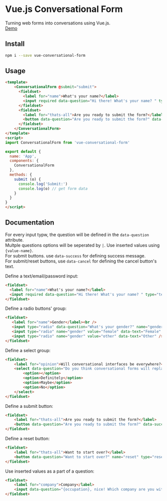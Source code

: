 # Vue.js Conversational Form
Turning web forms into conversations using Vue.js.  
[Demo](https://yossi787.github.io/vue-conversational-form/)

## Install
``` bash
npm i --save vue-conversational-form
```

## Usage
``` html
<template>
    <ConversationalForm @submit="submit">
      <fieldset>
        <label for="name">What's your name?</label>
        <input required data-question="Hi there! What's your name? " type="text" name="name" id="name">
      </fieldset>
      <fieldset>
        <label for="thats-all">Are you ready to submit the form?</label>
        <button data-question="Are you ready to submit the form?" data-success="Submited! Yay! 😄" name="submit" type="submit" data-cancel="Nope">Yup</button>
      </fieldset>
    </ConversationalForm>
</template>
<script>
import ConversationalForm from 'vue-conversational-form'

export default {
  name: 'App',
  components: {
    ConversationalForm
  },
  methods: {
    submit (o) {
      console.log('Submit:')
      console.log(o) // get form data
    }
  }
}
</script>
```

## Documentation
For every input typw, the question will be defined in the `data-question` attribute.  
Multple questions options will be seperated by `|`. Use inserted values using `{value-name}`.  
For submit buttons. use `data-success` for defining success message.  
For submit/reset buttons, use `data-cancel` for defining the cancel button's text.  
  
Define a text/email/password input:
``` html
<fieldset>
  <label for="name">What's your name?</label>
  <input required data-question="Hi there! What's your name? " type="text" name="name" id="name">
</fieldset>
```  
Define a radio buttons' group:
``` html
<fieldset>
   <label for="name">Gender</label><br />
   <input type="radio" data-question="What's your gender?" name="gender" value="male" data-text="Male" /> Male<br>
   <input type="radio" name="gender" value="female" data-text="Female" /> Female<br>
   <input type="radio" name="gender" value="other" data-text="Other" /> Other
</fieldset>
```
Define a select group:
``` html
<fieldset>
    <label for="opinion">Will conversational interfaces be everywhere?</label>
    <select data-question="Do you think conversational forms will replace web forms in the future?" name="opinion" id="opinion">
        <option></option>
        <option>Definitely</option>
        <option>Maybe</option>
        <option>No</option>
    </select>
</fieldset>
```
Define a submit button:
``` html
<fieldset>
    <label for="thats-all">Are you ready to submit the form?</label>
    <button data-question="Are you ready to submit the form?" data-success="Submited! Yay! 😄" name="submit" type="submit" data-cancel="Nope">Yup</button>
</fieldset>
```
Define a reset button:
``` html
<fieldset>
    <label for="thats-all">Want to start over?</label>
    <button data-question="Want to start over?" name="reset" type="reset" data-cancel="No">Yes, let's go again</button>
</fieldset>
```
Use inserted values as a part of a question:
``` html
<fieldset>
    <label for="company">Company</label>
    <input data-question="{occupation}, nice! Which company are you with?" type="text" name="company" id="company">
</fieldset>
```
